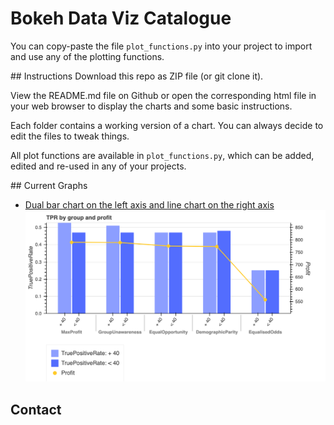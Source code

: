 # Bokeh Data Viz Catalogue

You can copy-paste the file `plot_functions.py` into your project to import and use any of the plotting functions.

## Instructions
Download this repo as ZIP file (or git clone it).

View the README.md file on Github or open the corresponding html file in your web browser to display the charts and 
some basic instructions.

Each folder contains a working version of a chart. You can always decide to edit the files to tweak things.

 All plot functions are available in `plot_functions.py`, which can be added, edited and re-used in any of your 
 projects.
 
 ## Current Graphs
 * [Dual bar chart on the left axis and line chart on the right axis](https://github.com/valeria-io/bokeh-vis-functions/tree/master/dual_axis_bar_line_plot)
 ![dual_axis_multiple_bar_line_chart_basic text](./dual_axis_bar_line_plot/images/dual_axis_multiple_bar_line_chart_basic.png)
 
 
 ## Contact